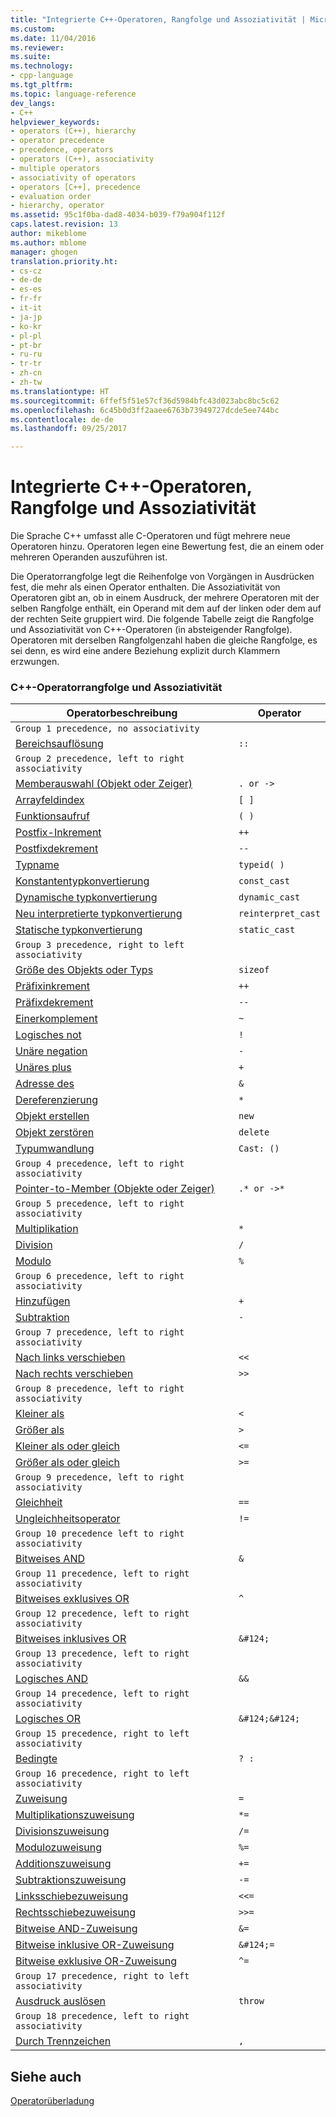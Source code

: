 ```yaml
---
title: "Integrierte C++-Operatoren, Rangfolge und Assoziativität | Microsoft Docs"
ms.custom: 
ms.date: 11/04/2016
ms.reviewer: 
ms.suite: 
ms.technology:
- cpp-language
ms.tgt_pltfrm: 
ms.topic: language-reference
dev_langs:
- C++
helpviewer_keywords:
- operators (C++), hierarchy
- operator precedence
- precedence, operators
- operators (C++), associativity
- multiple operators
- associativity of operators
- operators [C++], precedence
- evaluation order
- hierarchy, operator
ms.assetid: 95c1f0ba-dad8-4034-b039-f79a904f112f
caps.latest.revision: 13
author: mikeblome
ms.author: mblome
manager: ghogen
translation.priority.ht:
- cs-cz
- de-de
- es-es
- fr-fr
- it-it
- ja-jp
- ko-kr
- pl-pl
- pt-br
- ru-ru
- tr-tr
- zh-cn
- zh-tw
ms.translationtype: HT
ms.sourcegitcommit: 6ffef5f51e57cf36d5984bfc43d023abc8bc5c62
ms.openlocfilehash: 6c45b0d3ff2aaee6763b73949727dcde5ee744bc
ms.contentlocale: de-de
ms.lasthandoff: 09/25/2017

---
```

# <a name="c-built-in-operators-precedence-and-associativity"></a>Integrierte C++-Operatoren, Rangfolge und Assoziativität
Die Sprache C++ umfasst alle C-Operatoren und fügt mehrere neue Operatoren hinzu. Operatoren legen eine Bewertung fest, die an einem oder mehreren Operanden auszuführen ist.  
  
 Die Operatorrangfolge legt die Reihenfolge von Vorgängen in Ausdrücken fest, die mehr als einen Operator enthalten. Die Assoziativität von Operatoren gibt an, ob in einem Ausdruck, der mehrere Operatoren mit der selben Rangfolge enthält, ein Operand mit dem auf der linken oder dem auf der rechten Seite gruppiert wird. Die folgende Tabelle zeigt die Rangfolge und Assoziativität von C++-Operatoren (in absteigender Rangfolge). Operatoren mit derselben Rangfolgenzahl haben die gleiche Rangfolge, es sei denn, es wird eine andere Beziehung explizit durch Klammern erzwungen.  
  
### <a name="c-operator-precedence-and-associativity"></a>C++-Operatorrangfolge und Assoziativität  
  
|Operatorbeschreibung|Operator|  
|--------------------------|--------------|  
|`Group 1 precedence, no associativity`|  
|[Bereichsauflösung](../cpp/scope-resolution-operator.md)|`::`|  
|`Group 2 precedence, left to right associativity`|  
|[Memberauswahl (Objekt oder Zeiger)](../cpp/member-access-operators-dot-and.md)|`. or ->`|  
|[Arrayfeldindex](../cpp/subscript-operator.md)|`[ ]`|  
|[Funktionsaufruf](../cpp/function-call-operator-parens.md)|`( )`|  
|[Postfix-Inkrement](../cpp/postfix-increment-and-decrement-operators-increment-and-decrement.md)|`++`|  
|[Postfixdekrement](../cpp/postfix-increment-and-decrement-operators-increment-and-decrement.md)|`--`|  
|[Typname](../cpp/typeid-operator.md)|`typeid( )`|  
|[Konstantentypkonvertierung](../cpp/const-cast-operator.md)|`const_cast`|  
|[Dynamische typkonvertierung](../cpp/dynamic-cast-operator.md)|`dynamic_cast`|  
|[Neu interpretierte typkonvertierung](../cpp/reinterpret-cast-operator.md)|`reinterpret_cast`|  
|[Statische typkonvertierung](../cpp/static-cast-operator.md)|`static_cast`|  
|`Group 3 precedence, right to left associativity`|  
|[Größe des Objekts oder Typs](../cpp/sizeof-operator.md)|`sizeof`|  
|[Präfixinkrement](../cpp/prefix-increment-and-decrement-operators-increment-and-decrement.md)|`++`|  
|[Präfixdekrement](../cpp/prefix-increment-and-decrement-operators-increment-and-decrement.md)|`--`|  
|[Einerkomplement](../cpp/one-s-complement-operator-tilde.md)|`~`|  
|[Logisches not](../cpp/logical-negation-operator-exclpt.md)|`!`|  
|[Unäre negation](../cpp/unary-plus-and-negation-operators-plus-and.md)|`-`|  
|[Unäres plus](../cpp/unary-plus-and-negation-operators-plus-and.md)|`+`|  
|[Adresse des](../cpp/lvalue-reference-declarator-amp.md)|`&`|  
|[Dereferenzierung](../cpp/indirection-operator-star.md)|`*`|  
|[Objekt erstellen](../cpp/new-operator-cpp.md)|`new`|  
|[Objekt zerstören](../cpp/delete-operator-cpp.md)|`delete`|  
|[Typumwandlung](../cpp/cast-operator-parens.md)|`Cast: ()`|  
|`Group 4 precedence, left to right associativity`|  
|[Pointer-to-Member (Objekte oder Zeiger)](../cpp/pointer-to-member-operators-dot-star-and-star.md)|`.* or ->*`|  
|`Group 5 precedence, left to right associativity`|  
|[Multiplikation](../cpp/multiplicative-operators-and-the-modulus-operator.md)|`*`|  
|[Division](../cpp/multiplicative-operators-and-the-modulus-operator.md)|`/`|  
|[Modulo](../cpp/multiplicative-operators-and-the-modulus-operator.md)|`%`|  
|`Group 6 precedence, left to right associativity`|  
|[Hinzufügen](../cpp/additive-operators-plus-and.md)|`+`|  
|[Subtraktion](../cpp/additive-operators-plus-and.md)|`-`|  
|`Group 7 precedence, left to right associativity`|  
|[Nach links verschieben](../cpp/left-shift-and-right-shift-operators-input-and-output.md)|`<<`|  
|[Nach rechts verschieben](../cpp/left-shift-and-right-shift-operators-input-and-output.md)|`>>`|  
|`Group 8 precedence, left to right associativity`|  
|[Kleiner als](../cpp/relational-operators-equal-and-equal.md)|`<`|  
|[Größer als](../cpp/relational-operators-equal-and-equal.md)|`>`|  
|[Kleiner als oder gleich](../cpp/relational-operators-equal-and-equal.md)|`<=`|  
|[Größer als oder gleich](../cpp/relational-operators-equal-and-equal.md)|`>=`|  
|`Group 9 precedence, left to right associativity`|  
|[Gleichheit](../cpp/equality-operators-equal-equal-and-exclpt-equal.md)|`==`|  
|[Ungleichheitsoperator](../cpp/equality-operators-equal-equal-and-exclpt-equal.md)|`!=`|  
|`Group 10 precedence left to right associativity`|  
|[Bitweises AND](../cpp/bitwise-and-operator-amp.md)|`&`|  
|`Group 11 precedence, left to right associativity`|  
|[Bitweises exklusives OR](../cpp/bitwise-exclusive-or-operator-hat.md)|`^`|  
|`Group 12 precedence, left to right associativity`|  
|[Bitweises inklusives OR](../cpp/bitwise-inclusive-or-operator-pipe.md)|`&#124;`|  
|`Group 13 precedence, left to right associativity`|  
|[Logisches AND](../cpp/logical-and-operator-amp-amp.md)|`&&`|  
|`Group 14 precedence, left to right associativity`|  
|[Logisches OR](../cpp/logical-or-operator-pipe-pipe.md)|`&#124;&#124;`|  
|`Group 15 precedence, right to left associativity`|  
|[Bedingte](../cpp/conditional-operator-q.md)|`? :`|  
|`Group 16 precedence, right to left associativity`|  
|[Zuweisung](../cpp/assignment-operators.md)|`=`|  
|[Multiplikationszuweisung](../cpp/assignment-operators.md)|`*=`|  
|[Divisionszuweisung](../cpp/assignment-operators.md)|`/=`|  
|[Modulozuweisung](../cpp/assignment-operators.md)|`%=`|  
|[Additionszuweisung](../cpp/assignment-operators.md)|`+=`|  
|[Subtraktionszuweisung](../cpp/assignment-operators.md)|`-=`|  
|[Linksschiebezuweisung](../cpp/assignment-operators.md)|`<<=`|  
|[Rechtsschiebezuweisung](../cpp/assignment-operators.md)|`>>=`|  
|[Bitweise AND-Zuweisung](../cpp/assignment-operators.md)|`&=`|  
|[Bitweise inklusive OR-Zuweisung](../cpp/assignment-operators.md)|`&#124;=`|  
|[Bitweise exklusive OR-Zuweisung](../cpp/assignment-operators.md)|`^=`|  
|`Group 17 precedence, right to left associativity`|  
|[Ausdruck auslösen](../cpp/try-throw-and-catch-statements-cpp.md)|`throw`|  
|`Group 18 precedence, left to right associativity`|  
|[Durch Trennzeichen](../cpp/comma-operator.md)|`,`|  
  
## <a name="see-also"></a>Siehe auch  
[Operatorüberladung](operator-overloading.md)



